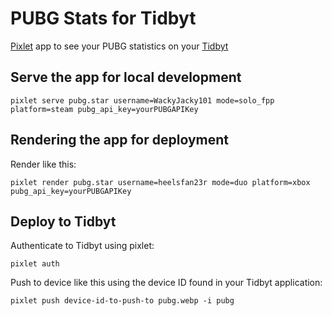 # PUBG Stats for Tidbyt

[Pixlet](https://github.com/tidbyt/pixlet) app to see your PUBG statistics on your [Tidbyt](https://tidbyt.com/)

## Serve the app for local development

`pixlet serve pubg.star username=WackyJacky101 mode=solo_fpp platform=steam pubg_api_key=yourPUBGAPIKey`

## Rendering the app for deployment

Render like this:

`pixlet render pubg.star username=heelsfan23r mode=duo platform=xbox pubg_api_key=yourPUBGAPIKey`

## Deploy to Tidbyt

Authenticate to Tidbyt using pixlet:

`pixlet auth`

Push to device like this using the device ID found in your Tidbyt application:

`pixlet push device-id-to-push-to pubg.webp -i pubg`
